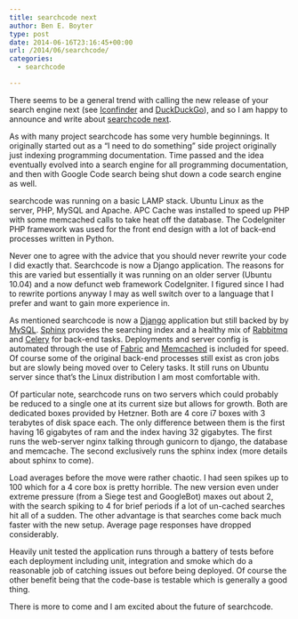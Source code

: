 ```yaml
---
title: searchcode next
author: Ben E. Boyter
type: post
date: 2014-06-16T23:16:45+00:00
url: /2014/06/searchcode/
categories:
  - searchcode

---
```

There seems to be a general trend with calling the new release of your search engine next (see [Iconfinder][1] and [DuckDuckGo][2]), and so I am happy to announce and write about [searchcode next][3].

As with many project searchcode has some very humble beginnings. It originally started out as a &#8220;I need to do something&#8221; side project originally just indexing programming documentation. Time passed and the idea eventually evolved into a search engine for all programming documentation, and then with Google Code search being shut down a code search engine as well.

searchcode was running on a basic LAMP stack. Ubuntu Linux as the server, PHP, MySQL and Apache. APC Cache was installed to speed up PHP with some memcached calls to take heat off the database. The CodeIgniter PHP framework was used for the front end design with a lot of back-end processes written in Python.

Never one to agree with the advice that you should never rewrite your code I did exactly that. Searchcode is now a Django application. The reasons for this are varied but essentially it was running on an older server (Ubuntu 10.04) and a now defunct web framework CodeIgniter. I figured since I had to rewrite portions anyway I may as well switch over to a language that I prefer and want to gain more experience in.

As mentioned searchcode is now a [Django][4] application but still backed by by [MySQL][5]. [Sphinx][6] provides the searching index and a healthy mix of [Rabbitmq][7] and [Celery][8] for back-end tasks. Deployments and server config is automated through the use of [Fabric][9] and [Memcached][10] is included for speed. Of course some of the original back-end processes still exist as cron jobs but are slowly being moved over to Celery tasks. It still runs on Ubuntu server since that&#8217;s the Linux distribution I am most comfortable with.

Of particular note, searchcode runs on two servers which could probably be reduced to a single one at its current size but allows for growth. Both are dedicated boxes provided by Hetzner. Both are 4 core i7 boxes with 3 terabytes of disk space each. The only difference between them is the first having 16 gigabytes of ram and the index having 32 gigabytes. The first runs the web-server nginx talking through gunicorn to django, the database and memcache. The second exclusively runs the sphinx index (more details about sphinx to come).

Load averages before the move were rather chaotic. I had seen spikes up to 100 which for a 4 core box is pretty horrible. The new version even under extreme pressure (from a Siege test and GoogleBot) maxes out about 2, with the search spiking to 4 for brief periods if a lot of un-cached searches hit all of a sudden. The other advantage is that searches come back much faster with the new setup. Average page responses have dropped considerably.

Heavily unit tested the application runs through a battery of tests before each deployment including unit, integration and smoke which do a reasonable job of catching issues out before being deployed. Of course the other benefit being that the code-base is testable which is generally a good thing.

There is more to come and I am excited about the future of searchcode.

 [1]: http://blog.iconfinder.com/introducing-iconfinder-next/
 [2]: https://duck.co/forum/thread/5726/duckduckgo-reimagined-and-redesigned
 [3]: https://searchcode.com/
 [4]: https://www.djangoproject.com/
 [5]: https://www.mysql.com/
 [6]: http://sphinxsearch.com/
 [7]: http://www.rabbitmq.com/
 [8]: http://www.celeryproject.org/
 [9]: http://www.fabfile.org/
 [10]: http://www.memcached.org/